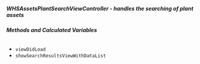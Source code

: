 ##### **WHSAssetsPlantSearchViewController** - handles the searching of plant assets

###### **Methods and Calculated Variables**
- `viewDidLoad`
- `showSearchResultsViewWithDataList`